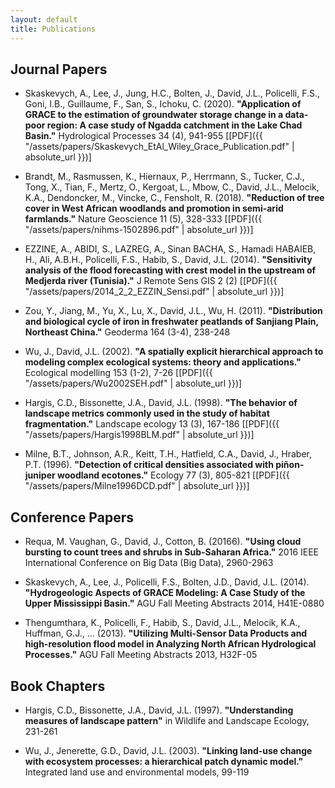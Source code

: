 ```yaml
---
layout: default
title: Publications
---
```


## Journal Papers

- Skaskevych, A., Lee, J., Jung, H.C., Bolten, J., David, J.L., Policelli, F.S., Goni, I.B., Guillaume, F., San, S., Ichoku, C. (2020). __"Application of GRACE to the estimation of groundwater storage change in a data‐poor region: A case study of Ngadda catchment in the Lake Chad Basin."__  Hydrological Processes 34 (4), 941-955 \[[PDF]({{ "/assets/papers/Skaskevych_EtAl_Wiley_Grace_Publication.pdf" | absolute_url }})\]

- Brandt, M., Rasmussen, K., Hiernaux, P., Herrmann, S., Tucker, C.J., Tong, X., Tian, F., Mertz, O., Kergoat, L., Mbow, C., David, J.L., Melocik, K.A., Dendoncker, M., Vincke, C., Fensholt, R. (2018). __"Reduction of tree cover in West African woodlands and promotion in semi-arid farmlands."__ Nature Geoscience 11 (5), 328-333 \[[PDF]({{ "/assets/papers/nihms-1502896.pdf" | absolute_url }})\]

- EZZINE, A., ABIDI, S., LAZREG, A., Sinan BACHA, S., Hamadi HABAIEB, H., Ali, A.B.H., Policelli, F.S., Habib, S., David, J.L. (2014).  __"Sensitivity analysis of the flood forecasting with crest model in the upstream of Medjerda river (Tunisia)."__ J Remote Sens GIS 2 (2) \[[PDF]({{ "/assets/papers/2014_2_2_EZZIN_Sensi.pdf" | absolute_url }})\]

- Zou, Y., Jiang, M., Yu, X., Lu, X., David, J.L., Wu, H. (2011). __"Distribution and biological cycle of iron in freshwater peatlands of Sanjiang Plain, Northeast China."__ Geoderma 164 (3-4), 238-248

- Wu, J., David, J.L. (2002). __"A spatially explicit hierarchical approach to modeling complex ecological systems: theory and applications."__ Ecological modelling 153 (1-2), 7-26 \[[PDF]({{ "/assets/papers/Wu2002SEH.pdf" | absolute_url }})\]

- Hargis, C.D., Bissonette, J.A.,  David, J.L. (1998). __"The behavior of landscape metrics commonly used in the study of habitat fragmentation."__ Landscape ecology 13 (3), 167-186 \[[PDF]({{ "/assets/papers/Hargis1998BLM.pdf" | absolute_url }})\]

- Milne, B.T., Johnson, A.R., Keitt, T.H., Hatfield, C.A., David, J., Hraber, P.T. (1996). __"Detection of critical densities associated with piñon‐juniper woodland ecotones."__ Ecology 77 (3), 805-821 \[[PDF]({{ "/assets/papers/Milne1996DCD.pdf" | absolute_url }})\]

## Conference Papers

- Requa, M. Vaughan, G., David, J., Cotton, B. (20166). __"Using cloud bursting to count trees and shrubs in Sub-Saharan Africa."__ 2016 IEEE International Conference on Big Data (Big Data), 2960-2963

- Skaskevych, A., Lee, J., Policelli, F.S., Bolten, J.D., David, J.L. (2014). __"Hydrogeologic Aspects of GRACE Modeling: A Case Study of the Upper Mississippi Basin."__ AGU Fall Meeting Abstracts 2014, H41E-0880

- Thengumthara, K., Policelli, F., Habib, S., David, J.L.,  Melocik, K.A.,  Huffman, G.J., ... (2013). __"Utilizing Multi-Sensor Data Products and high-resolution flood model in Analyzing North African Hydrological Processes."__
AGU Fall Meeting Abstracts 2013, H32F-05

## Book Chapters

 - Hargis, C.D., Bissonette, J.A., David, J.L. (1997). __"Understanding measures of landscape pattern"__ in Wildlife and Landscape Ecology, 231-261

- Wu, J., Jenerette, G.D., David, J.L. (2003). __"Linking land-use change with ecosystem processes: a hierarchical patch dynamic model."__ Integrated land use and environmental models, 99-119

